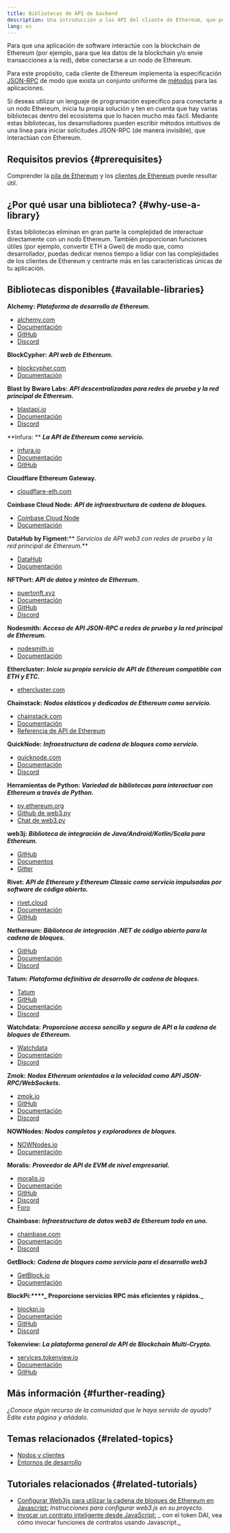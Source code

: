 ```yaml
---
title: Bibliotecas de API de backend
description: Una introducción a las API del cliente de Ethereum, que permiten interactuar con la blockchain desde tu aplicación.
lang: es
---
```


Para que una aplicación de software interactúe con la blockchain de Ethereum (por ejemplo, para que lea datos de la blockchain y/o envíe transacciones a la red), debe conectarse a un nodo de Ethereum.

Para este propósito, cada cliente de Ethereum implementa la especificación [JSON-RPC](/developers/docs/apis/json-rpc/) de modo que exista un conjunto uniforme de [métodos](/developers/docs/apis/json-rpc/#json-rpc-methods) para las aplicaciones.

Si deseas utilizar un lenguaje de programación específico para conectarte a un nodo Ethereum, inicia tu propia solución y ten en cuenta que hay varias bibliotecas dentro del ecosistema que lo hacen mucho más fácil. Mediante estas bibliotecas, los desarrolladores pueden escribir métodos intuitivos de una línea para iniciar solicitudes JSON-RPC (de manera invisible), que interactúan con Ethereum.

## Requisitos previos {#prerequisites}

Comprender la [pila de Ethereum](/developers/docs/ethereum-stack/) y los [clientes de Ethereum](/developers/docs/nodes-and-clients/) puede resultar útil.

## ¿Por qué usar una biblioteca? {#why-use-a-library}

Estas bibliotecas eliminan en gran parte la complejidad de interactuar directamente con un nodo Ethereum. También proporcionan funciones útiles (por ejemplo, convertir ETH a Gwei) de modo que, como desarrollador, puedas dedicar menos tiempo a lidiar con las complejidades de los clientes de Ethereum y centrarte más en las características únicas de tu aplicación.

## Bibliotecas disponibles {#available-libraries}

**Alchemy:** **_Plataforma de desarrollo de Ethereum._**

- [alchemy.com](https://www.alchemy.com/)
- [Documentación](https://docs.alchemyapi.io/)
- [GitHub](https://github.com/alchemyplatform)
- [Discord](https://discord.com/invite/A39JVCM)

**BlockCypher:** **_API web de Ethereum._**

- [blockcypher.com](https://www.blockcypher.com/)
- [Documentación](https://www.blockcypher.com/dev/ethereum/)

**Blast by Bware Labs:** **_API descentralizadas para redes de prueba y la red principal de Ethereum._**

- [blastapi.io](https://blastapi.io/)
- [Documentación](https://docs.blastapi.io)
- [Discord](https://discord.com/invite/VPkWESgtvV)

**Infura: ** **_La API de Ethereum como servicio._**

- [infura.io](https://infura.io)
- [Documentación](https://infura.io/docs)
- [GitHub](https://github.com/INFURA)

**Cloudflare Ethereum Gateway.**

- [cloudflare-eth.com](https://cloudflare-eth.com)

**Coinbase Cloud Node:** **_API de infraestructura de cadena de bloques._**

- [Coinbase Cloud Node](https://www.coinbase.com/cloud/products/node)
- [Documentación](https://docs.cloud.coinbase.com/node/reference/welcome-to-node)

**DataHub by Figment:**** _Servicios de API web3 con redes de prueba y la red principal de Ethereum._**

- [DataHub](https://www.figment.io/datahub)
- [Documentación](https://docs.figment.io/introduction/what-is-datahub)

**NFTPort:** **_API de datos y minteo de Ethereum._**

- [puertonft.xyz](https://www.nftport.xyz/)
- [Documentación](https://docs.nftport.xyz/)
- [GitHub](https://github.com/nftport/)
- [Discord](https://discord.com/invite/K8nNrEgqhE)

**Nodesmith:** **_Acceso de API JSON-RPC a redes de prueba y la red principal de Ethereum._**

- [nodesmith.io](https://nodesmith.io/network/ethereum/)
- [Documentación](https://nodesmith.io/docs/#/ethereum/apiRef)

**Ethercluster:** **_Inicie su propio servicio de API de Ethereum compatible con ETH y ETC._**

- [ethercluster.com](https://www.ethercluster.com/)

**Chainstack:** **_Nodos elásticos y dedicados de Ethereum como servicio._**

- [chainstack.com](https://chainstack.com)
- [Documentación](https://docs.chainstack.com)
- [Referencia de API de Ethereum](https://docs.chainstack.com/api/ethereum/ethereum-api-reference)

**QuickNode:** **_Infraestructura de cadena de bloques como servicio._**

- [quicknode.com](https://quicknode.com)
- [Documentación](https://www.quicknode.com/docs)
- [Discord](https://discord.gg/NaR7TtpvJq)

**Herramientas de Python:** **_Variedad de bibliotecas para interactuar con Ethereum a través de Python._**

- [py.ethereum.org](http://python.ethereum.org/)
- [Github de web3.py](https://github.com/ethereum/web3.py)
- [Chat de web3.py](https://gitter.im/ethereum/web3.py)

**web3j:** **_Biblioteca de integración de Java/Android/Kotlin/Scala para Ethereum._**

- [GitHub](https://github.com/web3j/web3j)
- [Documentos](https://docs.web3j.io/)
- [Gitter](https://gitter.im/web3j/web3j)

**Rivet:** **_API de Ethereum y Ethereum Classic como servicio impulsadas por software de código abierto._**

- [rivet.cloud](https://rivet.cloud)
- [Documentación](https://rivet.cloud/docs/)
- [GitHub](https://github.com/openrelayxyz/ethercattle-deployment)

**Nethereum:** **_Biblioteca de integración .NET de código abierto para la cadena de bloques._**

- [GitHub](https://github.com/Nethereum/Nethereum)
- [Documentación](http://docs.nethereum.com/en/latest/)
- [Discord](https://discord.com/invite/jQPrR58FxX)

**Tatum:** **_Plataforma definitiva de desarrollo de cadena de bloques._**

- [Tatum](https://tatum.io/)
- [GitHub](https://github.com/tatumio/)
- [Documentación](https://docs.tatum.io/)
- [Discord](https://discord.gg/EDmW3kjTC9)

**Watchdata:** **_Proporcione acceso sencillo y seguro de API a la cadena de bloques de Ethereum._**

- [Watchdata](https://watchdata.io/)
- [Documentación](https://docs.watchdata.io/)
- [Discord](https://discord.com/invite/TZRJbZ6bdn)

**Zmok:** **_Nodos Ethereum orientados a la velocidad como API JSON-RPC/WebSockets._**

- [zmok.io](https://zmok.io/)
- [GitHub](https://github.com/zmok-io)
- [Documentación](https://docs.zmok.io/)
- [Discord](https://discord.gg/fAHeh3ka6s)

**NOWNodes: _Nodos completos y exploradores de bloques._**

- [NOWNodes.io](https://nownodes.io/)
- [Documentación](https://documenter.getpostman.com/view/13630829/TVmFkLwy#intro)

**Moralis:** **_Proveedor de API de EVM de nivel empresarial._**

- [moralis.io](http://moralis.io)
- [Documentación](https://docs.moralis.io/)
- [GitHub](https://github.com/MoralisWeb3)
- [Discord](https://discord.com/invite/KYswaxwEtg)
- [Foro](https://forum.moralis.io/)

**Chainbase:** **_Infraestructura de datos web3 de Ethereum todo en uno._**

- [chainbase.com](https://chainbase.com/)
- [Documentación](https://docs.chainbase.com/)
- [Discord](https://discord.gg/Wx6qpqz4AF)

**GetBlock:** **_Cadena de bloques como servicio para el desarrollo web3_**

- [GetBlock.io](https://getblock.io/)
- [Documentación](https://getblock.io/docs/)

**BlockPi:****_ Proporcione servicios RPC más eficientes y rápidos._**

- [blockpi.io](https://blockpi.io/)
- [Documentación](https://docs.blockpi.io/)
- [GitHub](https://github.com/BlockPILabs)
- [Discord](https://discord.com/invite/xTvGVrGVZv)

**Tokenview:** **_La plataforma general de API de Blockchain Multi-Crypto._**

- [services.tokenview.io](https://services.tokenview.io/)
- [Documentación](https://services.tokenview.io/docs?type=api)
- [GitHub](https://github.com/Tokenview)

## Más información {#further-reading}

_¿Conoce algún recurso de la comunidad que le haya servido de ayuda? Edite esta página y añádalo._

## Temas relacionados {#related-topics}

- [ Nodos y clientes](/developers/docs/nodes-and-clients/)
- [Entornos de desarrollo](/developers/docs/frameworks/)

## Tutoriales relacionados {#related-tutorials}

- [Configurar Web3js para utilizar la cadena de bloques de Ethereum en Javascript:](/developers/tutorials/set-up-web3js-to-use-ethereum-in-javascript/) _Instrucciones para configurar web3.js en su proyecto._
- [Invocar un contrato inteligente desde JavaScript:](/developers/tutorials/calling-a-smart-contract-from-javascript/) _ con el token DAI, vea cómo invocar funciones de contratos usando Javascript._
